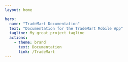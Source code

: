 ```yaml
---
layout: home

hero:
  name: "TradeMart Documentation"
  text: "Documentation for the TradeMart Mobile App"
  tagline: My great project tagline
  actions:
    - theme: brand
      text: Documentation
      link: /TradeMart
---
```


